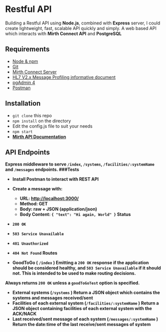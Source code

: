 # Restful API
Building a Restful API using **Node.js**, combined with **Express** server, I could create lightweight, fast, scalable API quickly and simply. 
A web based API which interacts with **Mirth Connect API** and **PostgreSQL**


## Requirements
- [Node & npm](https://nodejs.org/en/)
- [Git](https://www.robinwieruch.de/git-essential-commands)
- [Mirth Connect Server](https://www.nextgen.com/products-and-services/NextGen-Connect-Integration-Engine-Downloads)
- [HL7 V2.x Message Profiling informative document](https://www.hl7.org/implement/standards/product_brief.cfm?product_id=244)
- [pgAdmin 4](https://www.pgadmin.org/download/)
- [Postman](https://www.getpostman.com/)

## Installation
-  `git clone` this repo
- `npm install` on the directory
-  Edit the config.js file to suit your needs
-  `npm start`
-  [<b>Mirth API Documentation<b>](https://bridge.nextgen.com/media/3244/NextGen%20Connect%203.7%20User%20Guide.pdf)


## API Endpoints
Express middleware to serve `/index`, `/systems`, `/facilities/:systemName` and `/messages` endpoints.
###Tests

- Install **Postman** to interact with REST API
-   Create a message with:
    -   URL:  [http://localhost:3000/](http://localhost:3000/)
    -   Method: GET
    -   Body: raw + JSON (application/json)
    -   Body Content:  `{ "text": "Hi again, World" }`
<b>Status<b>

- `200 OK`
- `503 Service Unavailable`
- `401 Unauthorized`
- `404 Not Found`
<b>Routes</b>

- GoodToGo ( `/index` )
Emitting a  `200 OK`  response if the application should be considered healthy, and  `503 Service Unavailable`  if it should not. This is intended to be used to make routing decisions.

Always returns  `200 OK`  unless a  `goodToGoTest`  option is specified.

- External systems (`/systems` )
Return a JSON object which contains the systems and messages received/sent
- Facilities of each external system (`/facilities/:systemName` )
Return a JSON object containing facilities of each external system with the ACK/NACK 
- Last received/sent message of each system  (`/messages/:systemName` )
Return the date:time of the last receive/sent messages of system
